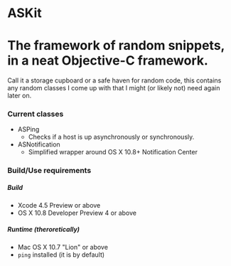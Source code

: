 ASKit
=====

# The framework of random snippets, in a neat Objective-C framework.

Call it a storage cupboard or a safe haven for random code, this contains any random classes I come up with that I might (or likely not) need again later on.

### Current classes
- ASPing
	- Checks if a host is up asynchronously or synchronously.
- ASNotification
    - Simplified wrapper around OS X 10.8+ Notification Center

### Build/Use requirements
##### Build
- Xcode 4.5 Preview or above
- OS X 10.8 Developer Preview 4 or above

##### Runtime (theroretically)
- Mac OS X 10.7 "Lion" or above
- ```ping``` installed (it is by default)